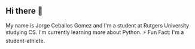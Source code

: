 ## Hi there 👋

<!--
**Jorgito-C/Jorgito-C** is a ✨ _special_ ✨ repository because its `README.md` (this file) appears on your GitHub profile.

Here are some ideas to get you started:

- 🔭 I’m currently working on ...
- 🌱 I’m currently learning ...
- 👯 I’m looking to collaborate on ...
- 🤔 I’m looking for help with ...
- 💬 Ask me about ...
- 📫 How to reach me: ...
- 😄 Pronouns: ...
- ⚡ Fun fact: ...
-->
My name is Jorge Ceballos Gomez and I'm a student at Rutgers University studying CS.
I'm currently learning more about Python.
⚡ Fun Fact: I'm a student-athlete.
